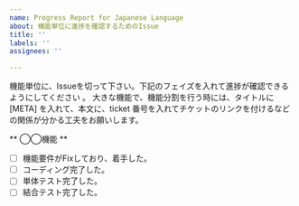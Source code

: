 ```yaml
---
name: Progress Report for Japanese Language
about: 機能単位に進捗を確認するためのIssue
title: ''
labels: ''
assignees: ''

---
```


機能単位に、Issueを切って下さい。下記のフェイズを入れて進捗が確認できるようにしてください 。
大きな機能で、機能分割を行う時には、タイトルに[META] を入れて、本文に、ticket  番号を入れてチケットのリンクを付けるなどの関係が分かる工夫をお願いします。

** ◯◯機能 **

* [ ] 機能要件がFixしており、着手した。
* [ ] コーディング完了した。
* [ ] 単体テスト完了した。
* [ ] 結合テスト完了した。
